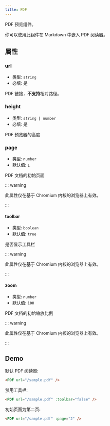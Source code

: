 ```yaml
---
title: PDF
---
```


PDF 预览组件。

你可以使用此组件在 Markdown 中嵌入 PDF 阅读器。

<!-- more -->

## 属性

### url

- 类型: `string`
- 必填: 是

PDF 链接，**不支持**相对路径。

### height

- 类型: `string | number`
- 必填: 是

PDF 预览器的高度

### page

- 类型: `number`
- 默认值: `1`

PDF 文档的初始页面

::: warning

此属性仅在基于 Chromium 内核的浏览器上有效。

:::

#### toolbar

- 类型: `boolean`
- 默认值: `true`

是否显示工具栏

::: warning

此属性仅在基于 Chromium 内核的浏览器上有效。

:::

#### zoom

- 类型: `number`
- 默认值: `100`

PDF 文档的初始缩放比例

::: warning

此属性仅在基于 Chromium 内核的浏览器上有效。

:::

## Demo

默认 PDF 阅读器:

<PDF url="/sample.pdf" />

```md
<PDF url="/sample.pdf" />
```

禁用工具栏:

<PDF url="/sample.pdf" :toolbar="false" />

```md
<PDF url="/sample.pdf" :toolbar="false" />
```

初始页面为第二页:

<PDF url="/sample.pdf" :page="2" />

```md
<PDF url="/sample.pdf" :page="2" />
```
